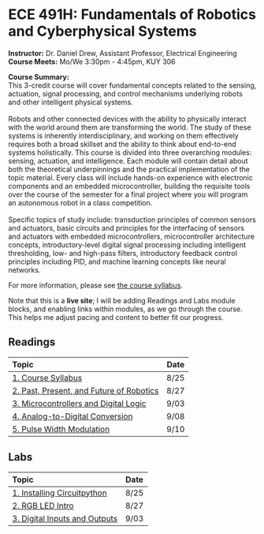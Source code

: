 <link rel="stylesheet" type="text/css" href="assets/css/styles.css">

# ECE 491H: Fundamentals of Robotics and Cyberphysical Systems
**Instructor:** Dr. Daniel Drew, Assistant Professor, Electrical Engineering\
**Course Meets:** Mo/We 3:30pm - 4:45pm, KUY 306

**Course Summary:**\
This 3-credit course will cover fundamental concepts related to the sensing, actuation, signal processing, and control mechanisms underlying robots and other intelligent physical systems.<br><br> Robots and other connected devices with the ability to physically interact with the world around them are transforming the world. The study of these systems is inherently interdisciplinary, and working on them effectively requires both a broad skillset and the ability to think about end-to-end systems holistically. This course is divided into three overarching modules: sensing, actuation, and intelligence. Each module will contain detail about both the theoretical underpinnings and the practical implementation of the topic material. Every class will include hands-on experience with electronic components and an embedded microcontroller, building the requisite tools over the course of the semester for a final project where you will program an autonomous robot in a class competition.<br><br> Specific topics of study include: transduction principles of common sensors and actuators, basic circuits and principles for the interfacing of sensors and actuators with embedded microcontrollers, microcontroller architecture concepts, introductory-level digital signal processing including intelligent thresholding, low- and high-pass filters, introductory feedback control principles including PID, and machine learning concepts like neural networks. 

For more information, please see [the course syllabus](readings/reading1/syllabus.md).

Note that this is a **live site**; I will be adding Readings and Labs module blocks, and enabling links within modules, as we go through the course. This helps me adjust pacing and content to better fit our progress.

## Readings

|              Topic                                                                 | Date |
| :-------                                                                           |:----:|
|[1. Course Syllabus](readings/reading1/syllabus.md)                                 | 8/25 |
|[2. Past, Present, and Future of Robotics](readings/reading2/reading2.md)           | 8/27 |
|[3. Microcontrollers and Digital Logic](readings/reading3/reading3.md)              | 9/03 |
|[4. Analog-to-Digital Conversion](readings/reading4/reading4.md)                    | 9/08 |
|[5. Pulse Width Modulation](readings/reading5/reading5.md)                          | 9/10 |

## Labs

|              Topic                                                                 | Date |
| :-------                                                                           |:----:|
|[1. Installing Circuitpython](labs/lab1/lab1.md)                                    | 8/25 |
|[2. RGB LED Intro](labs/lab2/lab2.md)                                               | 8/27 |
|[3. Digital Inputs and Outputs](labs/lab3/lab3.md)                                  | 9/03 |

<!--
## Readings

|              Topic                                                                 | Date |
| :-------                                                                           |:----:|
|[1. Course Syllabus](readings/reading1/syllabus.md)                                 | 8/25 |
|[2. Past, Present, and Future of Robotics](readings/reading2/reading2.md)           | 8/27 |
|[3. Microcontrollers and Digital Logic](readings/reading3/reading3.md)              | 9/03 |
|[4. Analog-to-Digital Conversion](readings/reading4/reading4.md)                    | 9/08 |
|[5. Pulse Width Modulation](readings/reading5/reading5.md)                          | 9/10 |
|[6. Transduction Principles](readings/reading6/reading6.md)                         | 9/15 |
|[7. Sensor Readout Circuits](readings/reading7/reading7.md)                         | 9/17 |   
|[8. MEMS Sensors](readings/reading8/reading8.md)                                    | 9/22 |  
|[9. Digital Communication Protocols](readings/reading9/reading9.md)                 | 9/24 | 
|[10. Distance Sensors](readings/reading10/reading10.md)                             | 9/29 | 
|[11. Simultaneous Localization and Mapping (SLAM)](readings/reading11/reading11.md) | 10/01 |
|[12. DC Motors](readings/reading12/reading12.md)                                    | 10/06 |
|[13. Servo Motors](readings/reading13/reading13.md)                                 | 10/08 |
|[14. The Piezoelectric Effect](readings/reading14/reading14.md)                     | 10/13 |
|[15. Other Important Actuators](readings/reading15/reading15.md)                    | 10/15 |
|[16. Motor Driver Circuits](readings/reading16/reading16.md)                        | 10/20 |
|[17. Encoders](readings/reading17/reading17.md)                                     | 10/22 |
|[18. Feedback Control Overview](readings/reading18/reading18.md)                    | 10/27 |
|[19. PID Controllers](readings/reading19/reading19.md)                              | 10/29 |
|[20. Noise and Filters](readings/reading20/reading20.md)                            | 11/03 |
|[21. The Fast Fourier Transform](readings/reading21/reading21.md)                   | 11/05 |

## Labs

|              Topic                                                                 | Date |
| :-------                                                                           |:----:|
|[1. Installing Circuitpython](labs/lab1/lab1.md)                                    | 8/25 |
|[2. RGB LED Intro](labs/lab2/lab2.md)                                               | 8/27 |
|[3. Digital Inputs and Outputs](labs/lab3/lab3.md)                                  | 9/03 |
|[4. Analog Inputs and Outputs: LED DJ Board](labs/lab4/lab4.md)                     | 9/08, 9/10 | 
|[5. Variable Resistance Sensors: Thumb War](labs/lab5/lab5.md)                      | 9/16, 9/18 |
|[6. Complex Peripherals: Accelerometer Inclination](labs/lab6/lab6.md)              | 9/23, 9/25 |
|[7. Sensor Characterization: Ultrasonic Obstacle Detector](labs/lab7/lab7.md)       | 9/30, 10/02 |
|[8. Sensor and Actuator Integration: The Powerglove](labs/lab8/lab8.md)             | 10/07, 10/09 |
|[9. Exploring Other Actuators: Piezo Piano](labs/lab9/lab9.md)                      | 10/14, 10/16 |
|[10. DC Motor Driver Circuits: The H Bridge](labs/lab10/lab10.md)                   | 10/21, 10/23 |
|[11. Feedback Control: DC Motor PID](labs/lab11/lab11.md)                           | 10/28, 10/30 | 
|[12. Digital Signal Processing: Audio Filtering and FFT](labs/lab12/lab12.md)       | 11/04, 11/06 |

## Project

|              Topic                                                                 | Date |
| :-------                                                                           |:----:|
|[Project Documentation](project/project.md)                                        |11/18 - 12/9 |      
-->
